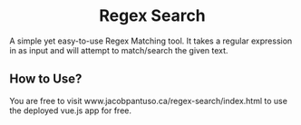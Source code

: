 <h1 align="center">Regex Search</h1>

A simple yet easy-to-use Regex Matching tool. It takes a regular expression in as input and will attempt to match/search the given text.

## How to Use?
<hd>
You are free to visit www.jacobpantuso.ca/regex-search/index.html to use the deployed vue.js app for free.
